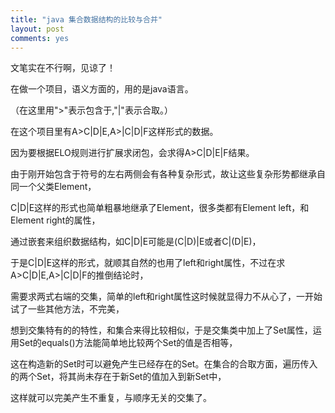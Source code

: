 ```yaml
---
title: "java 集合数据结构的比较与合并"
layout: post
comments: yes
---
```



文笔实在不行啊，见谅了！

在做一个项目，语义方面的，用的是java语言。

（在这里用">"表示包含于,"|"表示合取。）

在这个项目里有A>C|D|E,A>|C|D|F这样形式的数据。

因为要根据ELO规则进行扩展求闭包，会求得A>C|D|E|F结果。

由于刚开始包含于符号的左右两侧会有各种复杂形式，故让这些复杂形势都继承自同一个父类Element，

C|D|E这样的形式也简单粗暴地继承了Element，很多类都有Element left，和Element right的属性，

通过嵌套来组织数据结构，如C|D|E可能是(C|D)|E或者C|(D|E)，

于是C|D|E这样的形式，就顺其自然的也用了left和right属性，不过在求A>C|D|E,A>|C|D|F的推倒结论时，

需要求两式右端的交集，简单的left和right属性这时候就显得力不从心了，一开始试了一些其他方法，不完美，

想到交集特有的的特性，和集合来得比较相似，于是交集类中加上了Set<Element>属性，运用Set的equals()方法能简单地比较两个Set的值是否相等，

这在构造新的Set时可以避免产生已经存在的Set。在集合的合取方面，遍历传入的两个Set，将其尚未存在于新Set的值加入到新Set中，

这样就可以完美产生不重复，与顺序无关的交集了。



